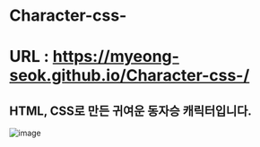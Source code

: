 # Character-css-

# URL : https://myeong-seok.github.io/Character-css-/

## HTML, CSS로 만든 귀여운 동자승 캐릭터입니다.
![image](https://user-images.githubusercontent.com/68632605/164397080-81b95689-81c7-40ad-a244-f2aa8eb84ea6.png)
